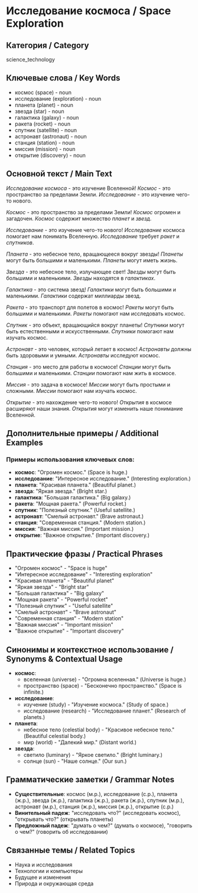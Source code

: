 # Исследование космоса / Space Exploration

## Категория / Category
science_technology


## Ключевые слова / Key Words
- космос (space) - noun
- исследование (exploration) - noun
- планета (planet) - noun
- звезда (star) - noun
- галактика (galaxy) - noun
- ракета (rocket) - noun
- спутник (satellite) - noun
- астронавт (astronaut) - noun
- станция (station) - noun
- миссия (mission) - noun
- открытие (discovery) - noun

## Основной текст / Main Text

*Исследование космоса* - это изучение Вселенной! *Космос* - это пространство за пределами Земли. *Исследование* - это изучение чего-то нового.

*Космос* - это пространство за пределами Земли! *Космос* огромен и загадочен. *Космос* содержит множество *планет* и *звезд*.

*Исследование* - это изучение чего-то нового! *Исследование* космоса помогает нам понимать Вселенную. *Исследование* требует *ракет* и *спутников*.

*Планета* - это небесное тело, вращающееся вокруг звезды! *Планеты* могут быть большими и маленькими. *Планеты* могут иметь жизнь.

*Звезда* - это небесное тело, излучающее свет! *Звезды* могут быть большими и маленькими. *Звезды* находятся в *галактиках*.

*Галактика* - это система звезд! *Галактики* могут быть большими и маленькими. *Галактики* содержат миллиарды звезд.

*Ракета* - это транспорт для полетов в космос! *Ракеты* могут быть большими и маленькими. *Ракеты* помогают нам исследовать космос.

*Спутник* - это объект, вращающийся вокруг планеты! *Спутники* могут быть естественными и искусственными. *Спутники* помогают нам изучать космос.

*Астронавт* - это человек, который летает в космос! *Астронавты* должны быть здоровыми и умными. *Астронавты* исследуют космос.

*Станция* - это место для работы в космосе! *Станции* могут быть большими и маленькими. *Станции* помогают нам жить в космосе.

*Миссия* - это задача в космосе! *Миссии* могут быть простыми и сложными. *Миссии* помогают нам изучать космос.

*Открытие* - это нахождение чего-то нового! *Открытия* в космосе расширяют наши знания. *Открытия* могут изменить наше понимание Вселенной.

## Дополнительные примеры / Additional Examples

### Примеры использования ключевых слов:
- **космос**: "Огромен космос." (Space is huge.)
- **исследование**: "Интересное исследование." (Interesting exploration.)
- **планета**: "Красивая планета." (Beautiful planet.)
- **звезда**: "Яркая звезда." (Bright star.)
- **галактика**: "Большая галактика." (Big galaxy.)
- **ракета**: "Мощная ракета." (Powerful rocket.)
- **спутник**: "Полезный спутник." (Useful satellite.)
- **астронавт**: "Смелый астронавт." (Brave astronaut.)
- **станция**: "Современная станция." (Modern station.)
- **миссия**: "Важная миссия." (Important mission.)
- **открытие**: "Важное открытие." (Important discovery.)

## Практические фразы / Practical Phrases

- "Огромен космос" - "Space is huge"
- "Интересное исследование" - "Interesting exploration"
- "Красивая планета" - "Beautiful planet"
- "Яркая звезда" - "Bright star"
- "Большая галактика" - "Big galaxy"
- "Мощная ракета" - "Powerful rocket"
- "Полезный спутник" - "Useful satellite"
- "Смелый астронавт" - "Brave astronaut"
- "Современная станция" - "Modern station"
- "Важная миссия" - "Important mission"
- "Важное открытие" - "Important discovery"

## Синонимы и контекстное использование / Synonyms & Contextual Usage

- **космос**: 
  - вселенная (universe) - "Огромна вселенная." (Universe is huge.)
  - пространство (space) - "Бесконечно пространство." (Space is infinite.)
- **исследование**: 
  - изучение (study) - "Изучение космоса." (Study of space.)
  - исследование (research) - "Исследование планет." (Research of planets.)
- **планета**: 
  - небесное тело (celestial body) - "Красивое небесное тело." (Beautiful celestial body.)
  - мир (world) - "Далекий мир." (Distant world.)
- **звезда**: 
  - светило (luminary) - "Яркое светило." (Bright luminary.)
  - солнце (sun) - "Наше солнце." (Our sun.)

## Грамматические заметки / Grammar Notes

- **Существительные**: космос (м.р.), исследование (с.р.), планета (ж.р.), звезда (ж.р.), галактика (ж.р.), ракета (ж.р.), спутник (м.р.), астронавт (м.р.), станция (ж.р.), миссия (ж.р.), открытие (с.р.)
- **Винительный падеж**: "исследовать что?" (исследовать космос), "открывать что?" (открывать планеты)
- **Предложный падеж**: "думать о чем?" (думать о космосе), "говорить о чем?" (говорить об исследовании)

## Связанные темы / Related Topics

- Наука и исследования
- Технологии и компьютеры
- Будущее и изменения
- Природа и окружающая среда
